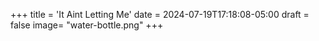 +++
title = 'It Aint Letting Me'
date = 2024-07-19T17:18:08-05:00
draft = false
image= "water-bottle.png"
+++

